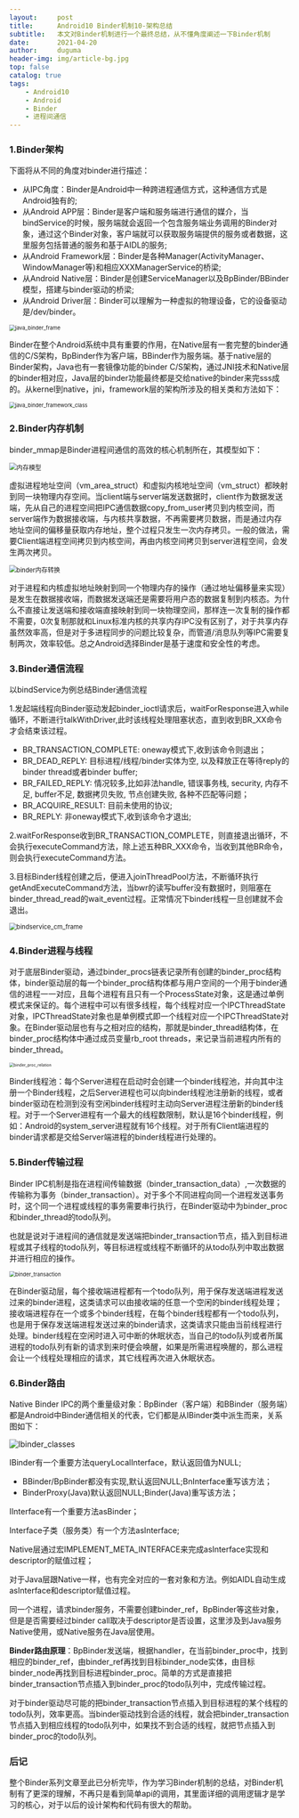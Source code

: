 ```yaml
---
layout:     post
title:      Android10 Binder机制10-架构总结
subtitle:   本文对Binder机制进行一个最终总结，从不懂角度阐述一下Binder机制
date:       2021-04-20
author:     duguma
header-img: img/article-bg.jpg
top: false
catalog: true
tags:
    - Android10
    - Android
    - Binder
    - 进程间通信
---  
```



<h3 id="1-Binder架构"><a href="#1-Binder架构" class="headerlink" title="1.Binder架构"></a>1.Binder架构</h3><p>下面将从不同的角度对binder进行描述：</p>
<ul>
<li>从IPC角度：Binder是Android中一种跨进程通信方式，这种通信方式是Android独有的;</li>
<li>从Android APP层：Binder是客户端和服务端进行通信的媒介，当bindService的时候，服务端就会返回一个包含服务端业务调用的Binder对象，通过这个Binder对象，客户端就可以获取服务端提供的服务或者数据，这里服务包括普通的服务和基于AIDL的服务;</li>
<li>从Android Framework层：Binder是各种Manager(ActivityManager、WindowManager等)和相应XXXManagerService的桥梁;</li>
<li>从Android Native层：Binder是创建ServiceManager以及BpBinder/BBinder模型，搭建与binder驱动的桥梁;</li>
<li>从Android Driver层：Binder可以理解为一种虚拟的物理设备，它的设备驱动是/dev/binder。</li>
</ul>
<p><img src="https://img-blog.csdnimg.cn/f7fcb03b897e4125a9e181d67d8f92bb.png?x-oss-process=,type_ZHJvaWRzYW5zZmFsbGJhY2s,shadow_50,text_Q1NETiBAYW5kcm9pZEJleW9uZA==,size_20,color_FFFFFF,t_70,g_se,x_16" alt="java_binder_frame" style="zoom: 67%;"></p>
<p>Binder在整个Android系统中具有重要的作用，在Native层有一套完整的binder通信的C/S架构，BpBinder作为客户端，BBinder作为服务端。基于native层的Binder架构，Java也有一套镜像功能的binder C/S架构，通过JNI技术和Native层的binder相对应，Java层的binder功能最终都是交给native的binder来完sss成的。从kernel到native，jni，framework层的架构所涉及的相关类和方法如下：</p>
<p><img src="https://img-blog.csdnimg.cn/a48a51e75de143e0836718b5b9d55d66.png?x-oss-process=,type_ZHJvaWRzYW5zZmFsbGJhY2s,shadow_50,text_Q1NETiBAYW5kcm9pZEJleW9uZA==,size_20,color_FFFFFF,t_70,g_se,x_16" alt="java_binder_framework_class" style="zoom: 67%;"></p>
<h3 id="2-Binder内存机制"><a href="#2-Binder内存机制" class="headerlink" title="2.Binder内存机制"></a>2.Binder内存机制</h3><p>binder_mmap是Binder进程间通信的高效的核心机制所在，其模型如下：</p>
<p><img src="https://img-blog.csdnimg.cn/69bbd7b28a654f2ca72c93d2b14cba04.png?x-oss-process=,type_ZHJvaWRzYW5zZmFsbGJhY2s,shadow_50,text_Q1NETiBAYW5kcm9pZEJleW9uZA==,size_16,color_FFFFFF,t_70,g_se,x_16" alt="内存模型" style="zoom:80%;"></p>
<p>虚拟进程地址空间（vm_area_struct）和虚拟内核地址空间（vm_struct）都映射到同一块物理内存空间。当client端与server端发送数据时，client作为数据发送端，先从自己的进程空间把IPC通信数据copy_from_user拷贝到内核空间，而server端作为数据接收端，与内核共享数据，不再需要拷贝数据，而是通过内存地址空间的偏移量获取内存地址，整个过程只发生一次内存拷贝。一般的做法，需要Client端进程空间拷贝到内核空间，再由内核空间拷贝到server进程空间，会发生两次拷贝。</p>
<p><img src="https://img-blog.csdnimg.cn/6f06e6836354483b81acd240f20cb60a.png?x-oss-process=,type_ZHJvaWRzYW5zZmFsbGJhY2s,shadow_50,text_Q1NETiBAYW5kcm9pZEJleW9uZA==,size_17,color_FFFFFF,t_70,g_se,x_16" alt="binder内存转换" style="zoom:80%;"></p>
<p>对于进程和内核虚拟地址映射到同一个物理内存的操作（通过地址偏移量来实现）是发生在数据接收端，而数据发送端还是需要将用户态的数据复制到内核态。为什么不直接让发送端和接收端直接映射到同一块物理空间，那样连一次复制的操作都不需要，0次复制那就和Linux标准内核的共享内存IPC没有区别了，对于共享内存虽然效率高，但是对于多进程同步的问题比较复杂，而管道/消息队列等IPC需要复制两次，效率较低。总之Android选择Binder是基于速度和安全性的考虑。</p>
<h3 id="3-Binder通信流程"><a href="#3-Binder通信流程" class="headerlink" title="3.Binder通信流程"></a>3.Binder通信流程</h3><p>以bindService为例总结Binder通信流程</p>
<p>1.发起端线程向Binder驱动发起binder_ioctl请求后，waitForResponse进入while循环，不断进行talkWithDriver,此时该线程处理阻塞状态，直到收到BR_XX命令才会结束该过程。</p>
<ul>
<li>BR_TRANSACTION_COMPLETE: oneway模式下,收到该命令则退出；</li>
<li>BR_DEAD_REPLY: 目标进程/线程/binder实体为空, 以及释放正在等待reply的binder thread或者binder buffer;</li>
<li>BR_FAILED_REPLY: 情况较多,比如非法handle, 错误事务栈, security, 内存不足, buffer不足, 数据拷贝失败, 节点创建失败, 各种不匹配等问题；</li>
<li>BR_ACQUIRE_RESULT: 目前未使用的协议;</li>
<li>BR_REPLY: 非oneway模式下,收到该命令才退出;</li>
</ul>
<p>2.waitForResponse收到BR_TRANSACTION_COMPLETE，则直接退出循环，不会执行executeCommand方法，除上述五种BR_XXX命令，当收到其他BR命令，则会执行executeCommand方法。</p>
<p>3.目标Binder线程创建之后，便进入joinThreadPool方法，不断循环执行getAndExecuteCommand方法，当bwr的读写buffer没有数据时，则阻塞在binder_thread_read的wait_event过程。正常情况下binder线程一旦创建就不会退出。</p>
<p><img src="https://img-blog.csdnimg.cn/89ae038ad1e543e988d7b135734b3fc6.png?x-oss-process=,type_ZHJvaWRzYW5zZmFsbGJhY2s,shadow_50,text_Q1NETiBAYW5kcm9pZEJleW9uZA==,size_16,color_FFFFFF,t_70,g_se,x_16" alt="bindservice_cm_frame" style="zoom:80%;"></p>
<h3 id="4-Binder进程与线程"><a href="#4-Binder进程与线程" class="headerlink" title="4.Binder进程与线程"></a>4.Binder进程与线程</h3><p>对于底层Binder驱动，通过binder_procs链表记录所有创建的binder_proc结构体，binder驱动层的每一个binder_proc结构体都与用户空间的一个用于binder通信的进程一一对应，且每个进程有且只有一个ProcessState对象，这是通过单例模式来保证的。每个进程中可以有很多线程，每个线程对应一个IPCThreadState对象，IPCThreadState对象也是单例模式即一个线程对应一个IPCThreadState对象。在Binder驱动层也有与之相对应的结构，那就是binder_thread结构体，在binder_proc结构体中通过成员变量rb_root threads，来记录当前进程内所有的binder_thread。</p>
<p><img src="https://img-blog.csdnimg.cn/44cd34ecea484e58a3afaf46976f3ae5.png?x-oss-process=,type_ZHJvaWRzYW5zZmFsbGJhY2s,shadow_50,text_Q1NETiBAYW5kcm9pZEJleW9uZA==,size_20,color_FFFFFF,t_70,g_se,x_16" alt="binder_proc_relation" style="zoom: 50%;"></p>
<p>Binder线程池：每个Server进程在启动时会创建一个binder线程池，并向其中注册一个Binder线程，之后Server进程也可以向binder线程池注册新的线程，或者binder驱动在检测到没有空闲binder线程时主动向Server进程注册新的binder线程。对于一个Server进程有一个最大的线程数限制，默认是16个binder线程，例如：Android的system_server进程就有16个线程。对于所有Client端进程的binder请求都是交给Server端进程的binder线程进行处理的。</p>
<h3 id="5-Binder传输过程"><a href="#5-Binder传输过程" class="headerlink" title="5.Binder传输过程"></a>5.Binder传输过程</h3><p>Binder IPC机制是指在进程间传输数据（binder_transaction_data）,一次数据的传输称为事务（binder_transaction）。对于多个不同进程向同一个进程发送事务时，这个同一个进程或线程的事务需要串行执行，在Binder驱动中为binder_proc和binder_thread的todo队列。</p>
<p>也就是说对于进程间的通信就是发送端把binder_transaction节点，插入到目标进程或其子线程的todo队列，等目标进程或线程不断循环的从todo队列中取出数据并进行相应的操作。</p>
<p><img src="https://img-blog.csdnimg.cn/b7df9a0561df42c6b241799385393664.png?x-oss-process=,type_ZHJvaWRzYW5zZmFsbGJhY2s,shadow_50,text_Q1NETiBAYW5kcm9pZEJleW9uZA==,size_20,color_FFFFFF,t_70,g_se,x_16" alt="binder_transaction" style="zoom:67%;"></p>
<p>在Binder驱动层，每个接收端进程都有一个todo队列，用于保存发送端进程发送过来的binder进程，这类请求可以由接收端的任意一个空闲的binder线程处理；接收端进程存在一个或多个binder线程，在每个binder线程都有一个todo队列，也是用于保存发送端进程发送过来的binder请求，这类请求只能由当前线程进行处理。binder线程在空闲时进入可中断的休眠状态，当自己的todo队列或者所属进程的todo队列有新的请求到来时便会唤醒，如果是所需进程唤醒的，那么进程会让一个线程处理相应的请求，其它线程再次进入休眠状态。</p>
<h3 id="6-Binder路由"><a href="#6-Binder路由" class="headerlink" title="6.Binder路由"></a>6.Binder路由</h3><p>Native Binder IPC的两个重量级对象：BpBinder（客户端）和BBinder（服务端）都是Android中Binder通信相关的代表，它们都是从IBinder类中派生而来，关系图如下：</p>
<p><img src="https://img-blog.csdnimg.cn/d7834146fa4a4258b01fa4666b32c136.png?x-oss-process=,type_ZHJvaWRzYW5zZmFsbGJhY2s,shadow_50,text_Q1NETiBAYW5kcm9pZEJleW9uZA==,size_9,color_FFFFFF,t_70,g_se,x_16" alt="Ibinder_classes"></p>
<p>IBinder有一个重要方法queryLocalInterface，默认返回值为NULL;</p>
<ul>
<li>BBinder/BpBinder都没有实现,默认返回NULL;BnInterface重写该方法；</li>
<li>BinderProxy(Java)默认返回NULL;Binder(Java)重写该方法；</li>
</ul>
<p>IInterface有一个重要方法asBinder；</p>
<p>Interface子类（服务类）有一个方法asInterface;</p>
<p>Native层通过宏IMPLEMENT_META_INTERFACE来完成asInterface实现和descriptor的赋值过程；</p>
<p>对于Java层跟Native一样，也有完全对应的一套对象和方法。例如AIDL自动生成asInterface和descriptor赋值过程。</p>
<p>同一个进程，请求binder服务，不需要创建binder_ref，BpBinder等这些对象，但是是否需要经过binder call取决于descriptor是否设置，这里涉及到Java服务Native使用，或Native服务在Java层使用。</p>
<p><strong>Binder路由原理</strong>：BpBinder发送端，根据handler，在当前binder_proc中，找到相应的binder_ref，由binder_ref再找到目标binder_node实体，由目标binder_node再找到目标进程binder_proc。简单的方式是直接把binder_transaction节点插入到binder_proc的todo队列中，完成传输过程。</p>
<p>对于binder驱动尽可能的把binder_transaction节点插入到目标进程的某个线程的todo队列，效率更高。当binder驱动找到合适的线程，就会把binder_transaction节点插入到相应线程的todo队列中，如果找不到合适的线程，就把节点插入到binder_proc的todo队列。</p>
<h3 id="总结"><a href="#总结" class="headerlink" title="总结"></a>后记</h3><p>整个Binder系列文章至此已分析完毕，作为学习Binder机制的总结，对Binder机制有了更深的理解，不再只是看到简单api的调用，其里面详细的调用逻辑才是学习的核心，对于以后的设计架构和代码有很大的帮助。</p>

      